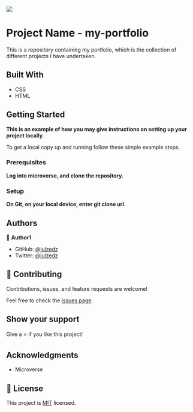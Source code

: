 
![](https://img.shields.io/badge/Microverse-blueviolet)

# Project Name - my-portfolio

This is a repository containing my portfolio, which is the collection of different projects I have undertaken.

## Built With

- CSS
- HTML


## Getting Started

**This is an example of how you may give instructions on setting up your project locally.**



To get a local copy up and running follow these simple example steps.

### Prerequisites

**Log into microverse, and clone the repository.**

### Setup

**On Git, on your local device, enter git clone url.**



## Authors

👤 **Author1**

- GitHub: [@julzedz](https://github.com/julzedz)
- Twitter: [@julzedz](https://twitter.com/julzedz)

## 🤝 Contributing

Contributions, issues, and feature requests are welcome!

Feel free to check the [issues page](../../issues/).

## Show your support

Give a ⭐️ if you like this project!

## Acknowledgments

- Microverse

## 📝 License

This project is [MIT](./LICENSE) licensed.
